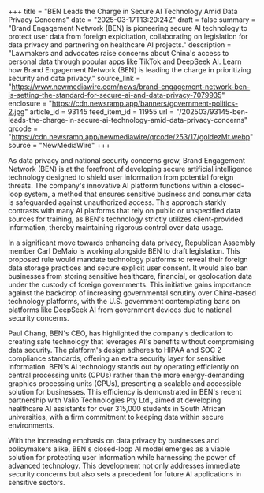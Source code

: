 +++
title = "BEN Leads the Charge in Secure AI Technology Amid Data Privacy Concerns"
date = "2025-03-17T13:20:24Z"
draft = false
summary = "Brand Engagement Network (BEN) is pioneering secure AI technology to protect user data from foreign exploitation, collaborating on legislation for data privacy and partnering on healthcare AI projects."
description = "Lawmakers and advocates raise concerns about China's access to personal data through popular apps like TikTok and DeepSeek AI. Learn how Brand Engagement Network (BEN) is leading the charge in prioritizing security and data privacy."
source_link = "https://www.newmediawire.com/news/brand-engagement-network-ben-is-setting-the-standard-for-secure-ai-and-data-privacy-7079935"
enclosure = "https://cdn.newsramp.app/banners/government-politics-2.jpg"
article_id = 93145
feed_item_id = 11955
url = "/202503/93145-ben-leads-the-charge-in-secure-ai-technology-amid-data-privacy-concerns"
qrcode = "https://cdn.newsramp.app/newmediawire/qrcode/253/17/goldezMt.webp"
source = "NewMediaWire"
+++

<p>As data privacy and national security concerns grow, Brand Engagement Network (BEN) is at the forefront of developing secure artificial intelligence technology designed to shield user information from potential foreign threats. The company's innovative AI platform functions within a closed-loop system, a method that ensures sensitive business and consumer data is safeguarded against unauthorized access. This approach starkly contrasts with many AI platforms that rely on public or unspecified data sources for training, as BEN's technology strictly utilizes client-provided information, thereby maintaining rigorous control over data usage.</p><p>In a significant move towards enhancing data privacy, Republican Assembly member Carl DeMaio is working alongside BEN to draft legislation. This proposed rule would mandate technology platforms to reveal their foreign data storage practices and secure explicit user consent. It would also ban businesses from storing sensitive healthcare, financial, or geolocation data under the custody of foreign governments. This initiative gains importance against the backdrop of increasing governmental scrutiny over China-based technology platforms, with the U.S. government contemplating bans on platforms like DeepSeek AI from government devices due to national security concerns.</p><p>Paul Chang, BEN's CEO, has highlighted the company's dedication to creating safe technology that leverages AI's benefits without compromising data security. The platform's design adheres to HIPAA and SOC 2 compliance standards, offering an extra security layer for sensitive information. BEN's AI technology stands out by operating efficiently on central processing units (CPUs) rather than the more energy-demanding graphics processing units (GPUs), presenting a scalable and accessible solution for businesses. This efficiency is demonstrated in BEN's recent partnership with Valio Technologies Pty Ltd., aimed at developing healthcare AI assistants for over 315,000 students in South African universities, with a firm commitment to keeping data within secure environments.</p><p>With the increasing emphasis on data privacy by businesses and policymakers alike, BEN's closed-loop AI model emerges as a viable solution for protecting user information while harnessing the power of advanced technology. This development not only addresses immediate security concerns but also sets a precedent for future AI applications in sensitive sectors.</p>